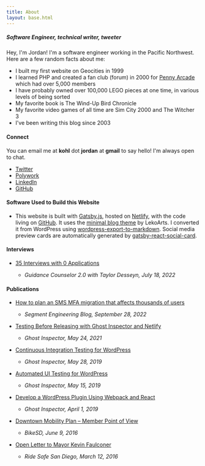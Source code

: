 ```yaml
---
title: About
layout: base.html
---
```


##### Software Engineer, technical writer, tweeter

Hey, I'm Jordan! I'm a software engineer working in the Pacific Northwest. Here are a few random facts about me:

- I built my first website on Geocities in 1999
- I learned PHP and created a fan club (forum) in 2000 for [Penny Arcade](https://penny-arcade.com) which had over 5,000 members
- I have probably owned over 100,000 LEGO pieces at one time, in various levels of being sorted
- My favorite book is The Wind-Up Bird Chronicle
- My favorite video games of all time are Sim City 2000 and The Witcher 3
- I've been writing this blog since 2003

#### Connect

You can email me at **kohl** dot **jordan** at **gmail** to say hello! I'm always open to chat.

- [Twitter](https://twitter.com/simpixelated)
- [Polywork](https://polywork.com/simpixelated)
- [LinkedIn](https://www.linkedin.com/in/jordankohl/)
- [GitHub](https://github.com/simpixelated)

#### Software Used to Build this Website

- This website is built with [Gatsby.js](https://www.gatsbyjs.com/docs/), hosted on [Netlify](https://docs.netlify.com/#get-started), with the code living on [GitHub](https://github.com/simpixelated/simpixelated.com). It uses the [minimal blog theme](https://github.com/LekoArts/gatsby-themes/tree/master/themes/gatsby-theme-minimal-blog) by LekoArts. I converted it from WordPress using [wordpress-export-to-markdown](https://github.com/lonekorean/wordpress-export-to-markdown). Social media preview cards are automatically generated by [gatsby-react-social-card](https://www.emgoto.com/gatsby-react-social-card/).

#### Interviews

- [35 Interviews with 0 Applications](https://www.youtube.com/watch?v=4tqnvAMSbkQ)

  - _Guidance Counselor 2.0 with Taylor Desseyn, July 18, 2022_

#### Publications

- [How to plan an SMS MFA migration that affects thousands of users](https://segment.com/blog/plan-sms-mfa-migration-for-thousands-users/)

  - _Segment Engineering Blog, September 28, 2022_

- [Testing Before Releasing with Ghost Inspector and Netlify](https://ghostinspector.com/blog/testing-before-releasing-with-ghost-inspector-and-netlify/)

  - _Ghost Inspector, May 24, 2021_

- [Continuous Integration Testing for WordPress](https://ghostinspector.com/blog/continuous-integration-testing-for-wordpress/)

  - _Ghost Inspector, May 28, 2019_

- [Automated UI Testing for WordPress](https://ghostinspector.com/blog/automated-ui-testing-for-wordpress/)

  - _Ghost Inspector, May 15, 2019_

- [Develop a WordPress Plugin Using Webpack and React](https://ghostinspector.com/blog/develop-wordpress-plugin-with-webpack-and-react/)

  - _Ghost Inspector, April 1, 2019_

- [Downtown Mobility Plan – Member Point of View](https://bikesd.org/advocacy/downtown-mobility-plan-member-point-of-view/)

  - _BikeSD, June 9, 2016_

- [Open Letter to Mayor Kevin Faulconer](https://simpixelated.github.io/san-diego-downtown-mobility-plan/open-letter-to-mayor-faulconer/)
  - _Ride Safe San Diego, March 12, 2016_
